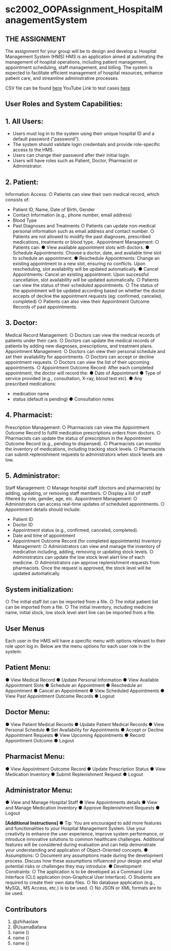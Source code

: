 # sc2002_OOPAssignment_HospitalManagementSystem

## THE ASSIGNMENT 
The assignment for your group will be to design and develop a: 
Hospital Management System (HMS) 
HMS is an application aimed at automating the management of hospital operations, 
including patient management, appointment scheduling, staff management, and billing. 
The system is expected to facilitate efficient management of hospital resources, enhance 
patient care, and streamline administrative processes.

CSV file can be found [here](https://github.com/zhihaolaw/sc2002_OOPAssignment_HospitalManagementSystem/tree/main/Patient_Management_system/data)
YouTube Link to test cases [here](https://www.youtube.com/playlist?list=PLE1gXAO1j9phnYgYi6XZs5tpKHlPeWA6p)

## User Roles and System Capabilities: 

## 1. All Users: 
+ Users must log in to the system using their unique hospital ID and a default 
password ("password"). 
+ The system should validate login credentials and provide role-specific access to 
the HMS. 
+ Users can change their password after their initial login. 
+ Users will have roles such as Patient, Doctor, Pharmacist or Administrator.

## 2. Patient:
Information Access: 
○ Patients can view their own medical record, which consists of: 
- Patient ID, Name, Date of Birth, Gender 
- Contact Information (e.g., phone number, email address) 
- Blood Type 
- Past Diagnoses and Treatments 
○ Patients can update non-medical personal information such as email address and 
contact number. 
○ Patients are not allowed to modify the past diagnoses, prescribed medications, 
treatments or blood type.. 
 Appointment Management: 
○ Patients can: 
● View available appointment slots with doctors. 
● Schedule Appointments: Choose a doctor, date, and available time slot 
to schedule an appointment. 
● Reschedule Appointments: Change an existing appointment to a new 
slot, ensuring no conflicts. Upon rescheduling, slot availability will be 
updated automatically. 
● Cancel Appointments: Cancel an existing appointment. Upon successful 
cancellation, slot availability will be updated automatically. 
○ Patients can view the status of their scheduled appointments. 
○ The status of the appointment will be updated according based on whether the 
doctor accepts of decline the appointment requests (eg: confirmed, canceled, 
completed) 
○ Patients can also view their Appointment Outcome Records of past 
appointments.
 
## 3. Doctor: 
Medical Record Management: 
○ Doctors can view the medical records of patients under their care. 
○ Doctors can update the medical records of patients by adding new diagnoses, 
prescriptions, and treatment plans. 
 Appointment Management: 
○ Doctors can view their personal schedule and set their availability for 
appointments. 
○ Doctors can accept or decline appointment requests. 
○ Doctors can view the list of their upcoming appointments. 
○ Appointment Outcome Record: After each completed appointment, the doctor 
will record the: 
● Date of Appointment 
● Type of service provided (e.g., consultation, X-ray, blood test etc). 
● Any prescribed medications:
- medication name 
- status (default is pending) 
● Consultation notes

## 4. Pharmacist: 
Prescription Management: 
○ Pharmacists can view the Appointment Outcome Record to fulfill medication 
prescriptions orders from doctors. 
○ Pharmacists can update the status of prescription in the Appointment Outcome 
Record (e.g., pending to dispensed). 
○ Pharmacists can monitor the inventory of medications, including tracking stock 
levels. 
○ Pharmacists can submit replenishment requests to administrators when stock 
levels are low.

## 5. Administrator: 
Staff Management: 
○ Manage hospital staff (doctors and pharmacists) by adding, updating, or 
removing staff members. 
○ Display a list of staff filtered by role, gender, age, etc. 
Appointment Management: 
○ Administrators can access real-time updates of scheduled appointments. 
○ Appointment details should include: 
- Patient ID 
- Doctor ID 
- Appointment status (e.g., confirmed, canceled, completed). 
- Date and time of appointment 
- Appointment Outcome Record (for completed appointments) 
 Inventory Management: 
○ Administrators can view and manage the inventory of medication including, 
adding, removing or updating stock levels. 
○ Administrators can update the low stock level alert line of each medicine. 
○ Administrators can approve replenishment requests from pharmacists. Once the 
request is approved, the stock level will be updated automatically.
 
## System initialization: 
○ The initial staff list can be imported from a file. 
○ The initial patient list can be imported from a file. 
○ The initial inventory, including medicine name, initial stock, low stock level alert 
line can be imported from a file.

## User Menus 
Each user in the HMS will have a specific menu with options relevant to their role 
upon log in. Below are the menu options for each user role in the system:

## Patient Menu: 
● View Medical Record 
● Update Personal Information
● View Available Appointment Slots 
● Schedule an Appointment 
● Reschedule an Appointment 
● Cancel an Appointment 
● View Scheduled Appointments 
● View Past Appointment Outcome Records 
● Logout 

## Doctor Menu: 
● View Patient Medical Records
● Update Patient Medical Records 
● View Personal Schedule 
● Set Availability for Appointments 
● Accept or Decline Appointment Requests 
● View Upcoming Appointments 
● Record Appointment Outcome 
● Logout 

## Pharmacist Menu: 
● View Appointment Outcome Record 
● Update Prescription Status 
● View Medication Inventory 
● Submit Replenishment Request 
● Logout 

## Administrator Menu: 
● View and Manage Hospital Staff 
● View Appointments details 
● View and Manage Medication Inventory 
● Approve Replenishment Requests 
● Logout 

**[Additional Instructions]**
● Tip: You are encouraged to add more features and functionalities to your 
Hospital Management System. Use your creativity to enhance the user 
experience, improve system performance, or introduce innovative solutions to 
common healthcare challenges. Additional features will be considered during 
evaluation and can help demonstrate your understanding and application of 
Object-Oriented concepts. 
● Assumptions:
○ Document any assumptions made during the development process. 
Discuss how these assumptions influenced your design and what potential 
risks or challenges they may introduce. 
● Development Constraints:
○ The application is to be developed as a Command Line Interface (CLI)
application (non-Graphical User Interface). 
○ Students are required to create their own data files. 
○ No database application (e.g., MySQL, MS Access, etc.) is to be used. 
○ No JSON or XML formats are to be used.

## Contributors
1. @zhihaolaw
2. @UsamaBafana
3. name ()
4. name ()
5. name ()



